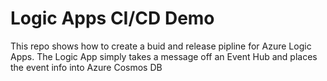 # Logic Apps CI/CD Demo

This repo shows how to create a buid and release pipline for Azure Logic Apps.
The Logic App simply takes a message off an Event Hub and places the event info into Azure Cosmos DB
